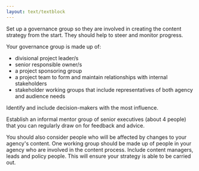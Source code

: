 ```yaml
---
layout: text/textblock
---
```


Set up a governance group so they are involved in creating the content strategy from the start. They should help to steer and monitor progress.

Your governance group is made up of:

- divisional project leader/s
- senior responsible owner/s
- a project sponsoring group
- a project team to form and maintain relationships with internal stakeholders
- stakeholder working groups that include representatives of both agency and audience needs

Identify and include decision-makers with the most influence.

Establish an informal mentor group of senior executives (about 4 people) that you can regularly draw on for feedback and advice.

You should also consider people who will be affected by changes to your agency's content. One working group should be made up of people in your agency who are involved in the content process. Include content managers, leads and policy people. This will ensure your strategy is able to be carried out.
